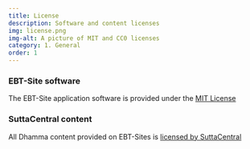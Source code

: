 ```yaml
---
title: License
description: Software and content licenses
img: license.png
img-alt: A picture of MIT and CC0 licenses
category: 1. General
order: 1
---
```


### EBT-Site software 
The EBT-Site application software is provided under the
[MIT License](https://github.com/sc-voice/ebt-site/blob/main/LICENSE)

### SuttaCentral content
All Dhamma content provided on EBT-Sites is 
[licensed by SuttaCentral](https://suttacentral.net/licensing)
